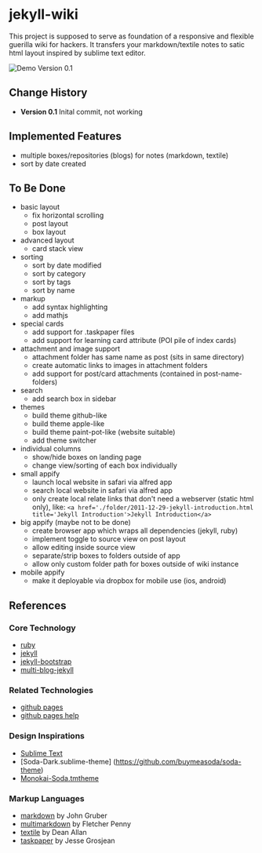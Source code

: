 # jekyll-wiki

This project is supposed to serve as foundation of a responsive and flexible guerilla wiki for hackers.
It transfers your markdown/textile notes to satic html layout inspired by sublime text editor.

![Demo Version 0.1](https://raw.github.com/dataduke/jekyll-wiki/master/%E2%80%8Edemo-v01.jpg)

## Change History

- **Version 0.1** Inital commit, not working

## Implemented Features

- multiple boxes/repositories (blogs) for notes (markdown, textile)
- sort by date created

## To Be Done

- basic layout  
  - fix horizontal scrolling
  - post layout
  - box layout
- advanced layout
  - card stack view
- sorting
  - sort by date modified
  - sort by category
  - sort by tags
  - sort by name
- markup
  - add syntax highlighting
  - add mathjs
- special cards
  - add support for .taskpaper files
  - add support for learning card attribute (POI pile of index cards)
- attachment and image support
  - attachment folder has same name as post (sits in same directory)
  - create automatic links to images in attachment folders
  - add support for post/card attachments (contained in post-name-folders)
- search
  - add search box in sidebar
- themes
  - build theme github-like
  - build theme apple-like
  - build theme paint-pot-like (website suitable)
  - add theme switcher
- individual columns
  - show/hide boxes on landing page
  - change view/sorting of each box individually
- small appify
  - launch local website in safari via alfred app
  - search local website in safari via alfred app
  - only create local relate links that don't need a webserver (static html only), like:
    `<a href='./folder/2011-12-29-jekyll-introduction.html title='Jekyll Introduction'>Jekyll Introduction</a>`
- big appify (maybe not to be done)
  - create browser app which wraps all dependencies (jekyll, ruby)
  - implement toggle to source view on post layout
  - allow editing inside source view
  - separate/strip boxes to folders outside of app
  - allow only custom folder path for boxes outside of wiki instance
- mobile appify
  - make it deployable via dropbox for mobile use (ios, android)

## References

### Core Technology

- [ruby](http://www.ruby-lang.org/en/)
- [jekyll](https://github.com/mojombo/jekyll)
- [jekyll-bootstrap](https://github.com/plusjade/jekyll-bootstrap) 
- [multi-blog-jekyll](https://github.com/ggarron/multi-blog-jekyll)

### Related Technologies

- [github pages](http://pages.github.com/)  
- [github pages help](https://help.github.com/categories/20/articles) 

### Design Inspirations

- [Sublime Text](http://www.sublimetext.com/)
- [Soda-Dark.sublime-theme] (https://github.com/buymeasoda/soda-theme)
- [Monokai-Soda.tmtheme](https://github.com/simeonv/st2-color-schemes)

### Markup Languages

- [markdown](http://daringfireball.net/projects/markdown/) by John Gruber
- [multimarkdown](http://fletcherpenney.net/multimarkdown/) by Fletcher Penny
- [textile](http://textism.com/tools/textile/) by Dean Allan
- [taskpaper](http://www.hogbaysoftware.com/products/taskpaper) by Jesse Grosjean